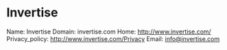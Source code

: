 
# Invertise

Name: Invertise
Domain: invertise.com
Home: http://www.invertise.com/
Privacy_policy: http://www.invertise.com/Privacy
Email: info@invertise.com
